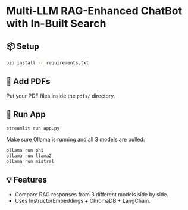 # Multi-LLM RAG-Enhanced ChatBot with In-Built Search

## 📦 Setup

```bash
pip install -r requirements.txt
```

## 📄 Add PDFs

Put your PDF files inside the `pdfs/` directory.

## 🚀 Run App

```bash
streamlit run app.py
```

Make sure Ollama is running and all 3 models are pulled:
```bash
ollama run phi
ollama run llama2
ollama run mistral
```

## 💡 Features

- Compare RAG responses from 3 different models side by side.
- Uses InstructorEmbeddings + ChromaDB + LangChain.
